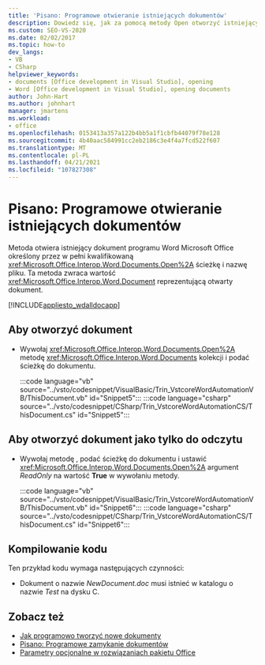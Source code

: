 ```yaml
---
title: 'Pisano: Programowe otwieranie istniejących dokumentów'
description: Dowiedz się, jak za pomocą metody Open otworzyć istniejący dokument programu Microsoft Word określony przez w pełni kwalifikowaną ścieżkę i nazwę pliku.
ms.custom: SEO-VS-2020
ms.date: 02/02/2017
ms.topic: how-to
dev_langs:
- VB
- CSharp
helpviewer_keywords:
- documents [Office development in Visual Studio], opening
- Word [Office development in Visual Studio], opening documents
author: John-Hart
ms.author: johnhart
manager: jmartens
ms.workload:
- office
ms.openlocfilehash: 0153413a357a122b4bb5a1f1cbfb44079f78e128
ms.sourcegitcommit: 4b40aac584991cc2eb2186c3e4f4a7fcd522f607
ms.translationtype: MT
ms.contentlocale: pl-PL
ms.lasthandoff: 04/21/2021
ms.locfileid: "107827308"
---
```

# <a name="how-to-programmatically-open-existing-documents"></a>Pisano: Programowe otwieranie istniejących dokumentów
  Metoda otwiera istniejący dokument programu Word Microsoft Office określony przez w pełni kwalifikowaną <xref:Microsoft.Office.Interop.Word.Documents.Open%2A> ścieżkę i nazwę pliku. Ta metoda zwraca wartość <xref:Microsoft.Office.Interop.Word.Document> reprezentującą otwarty dokument.

 [!INCLUDE[appliesto_wdalldocapp](../vsto/includes/appliesto-wdalldocapp-md.md)]

## <a name="to-open-a-document"></a>Aby otworzyć dokument

- Wywołaj <xref:Microsoft.Office.Interop.Word.Documents.Open%2A> metodę <xref:Microsoft.Office.Interop.Word.Documents> kolekcji i podać ścieżkę do dokumentu.

     :::code language="vb" source="../vsto/codesnippet/VisualBasic/Trin_VstcoreWordAutomationVB/ThisDocument.vb" id="Snippet5":::
     :::code language="csharp" source="../vsto/codesnippet/CSharp/Trin_VstcoreWordAutomationCS/ThisDocument.cs" id="Snippet5":::

## <a name="to-open-a-document-as-read-only"></a>Aby otworzyć dokument jako tylko do odczytu

- Wywołaj metodę , podać ścieżkę do dokumentu i ustawić <xref:Microsoft.Office.Interop.Word.Documents.Open%2A> argument *ReadOnly* na wartość **True** w wywołaniu metody.

     :::code language="vb" source="../vsto/codesnippet/VisualBasic/Trin_VstcoreWordAutomationVB/ThisDocument.vb" id="Snippet6":::
     :::code language="csharp" source="../vsto/codesnippet/CSharp/Trin_VstcoreWordAutomationCS/ThisDocument.cs" id="Snippet6":::

## <a name="compile-the-code"></a>Kompilowanie kodu
 Ten przykład kodu wymaga następujących czynności:

- Dokument o nazwie *NewDocument.doc* musi istnieć w katalogu o nazwie *Test* na dysku C.

## <a name="see-also"></a>Zobacz też
- [Jak programowo tworzyć nowe dokumenty](../vsto/how-to-programmatically-create-new-documents.md)
- [Pisano: Programowe zamykanie dokumentów](../vsto/how-to-programmatically-close-documents.md)
- [Parametry opcjonalne w rozwiązaniach pakietu Office](../vsto/optional-parameters-in-office-solutions.md)
